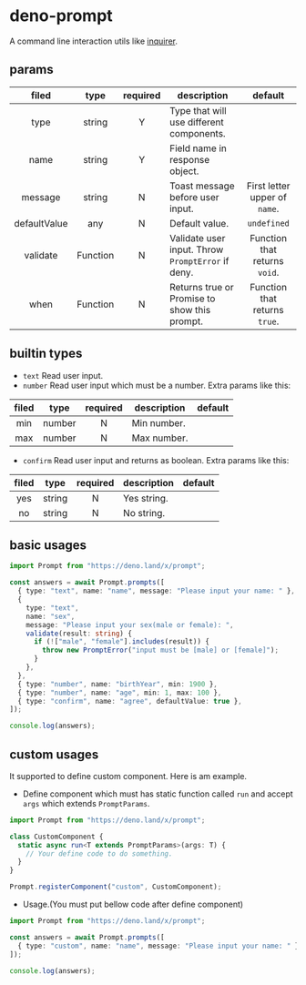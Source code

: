 # deno-prompt

A command line interaction utils like [inquirer](https://www.npmjs.com/package/inquirer).

## params

|    filed     |   type   | required | description                                        |            default            |
| :----------: | :------: | :------: | -------------------------------------------------- | :---------------------------: |
|     type     |  string  |    Y     | Type that will use different components.           |                               |
|     name     |  string  |    Y     | Field name in response object.                     |                               |
|   message    |  string  |    N     | Toast message before user input.                   | First letter upper of `name`. |
| defaultValue |   any    |    N     | Default value.                                     |          `undefined`          |
|   validate   | Function |    N     | Validate user input. Throw `PromptError` if deny.  | Function that returns `void`. |
|     when     | Function |    N     | Returns true or Promise<true> to show this prompt. | Function that returns `true`. |

## builtin types

- `text` Read user input.
- `number` Read user input which must be a number. Extra params like this:

| filed |  type  | required | description | default |
| :---: | :----: | :------: | ----------- | :-----: |
|  min  | number |    N     | Min number. |         |
|  max  | number |    N     | Max number. |         |

- `confirm` Read user input and returns as boolean. Extra params like this:

| filed |  type  | required | description | default |
| :---: | :----: | :------: | ----------- | :-----: |
|  yes  | string |    N     | Yes string. |         |
|  no   | string |    N     | No string.  |         |

## basic usages

```typescript
import Prompt from "https://deno.land/x/prompt";

const answers = await Prompt.prompts([
  { type: "text", name: "name", message: "Please input your name: " },
  {
    type: "text",
    name: "sex",
    message: "Please input your sex(male or female): ",
    validate(result: string) {
      if (!["male", "female"].includes(result)) {
        throw new PromptError("input must be [male] or [female]");
      }
    },
  },
  { type: "number", name: "birthYear", min: 1900 },
  { type: "number", name: "age", min: 1, max: 100 },
  { type: "confirm", name: "agree", defaultValue: true },
]);

console.log(answers);
```

## custom usages

It supported to define custom component. Here is am example.

- Define component which must has static function called `run` and accept `args` which extends `PromptParams`.

```typescript
import Prompt from "https://deno.land/x/prompt";

class CustomComponent {
  static async run<T extends PromptParams>(args: T) {
    // Your define code to do something.
  }
}

Prompt.registerComponent("custom", CustomComponent);
```

- Usage.(You must put bellow code after define component)

```typescript
import Prompt from "https://deno.land/x/prompt";

const answers = await Prompt.prompts([
  { type: "custom", name: "name", message: "Please input your name: " },
]);

console.log(answers);
```
